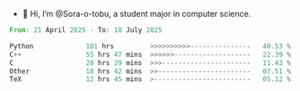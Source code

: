 - 👋 Hi, I’m @Sora-o-tobu, a student major in computer science.

<!--START_SECTION:waka-->

```rust
From: 21 April 2025 - To: 18 July 2025

Python             101 hrs         >>>>>>>>>>---------------   40.53 %
C++                55 hrs 47 mins  >>>>>>-------------------   22.39 %
C                  28 hrs 29 mins  >>>----------------------   11.43 %
Other              18 hrs 42 mins  >>-----------------------   07.51 %
TeX                12 hrs 45 mins  >------------------------   05.12 %
```

<!--END_SECTION:waka-->

<!---
<img align='center' src='https://raw.githubusercontent.com/Sora-o-tobu/Sora-o-tobu/main/OneLastSora.png' width='410px'>
--->
<!---
Sora-o-tobu/Sora-o-tobu is a ✨ special ✨ repository because its `README.md` (this file) appears on your GitHub profile.
You can click the Preview link to take a look at your changes.
--->
